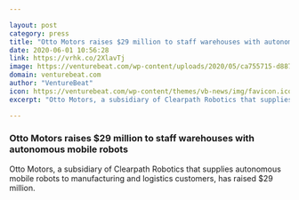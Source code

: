```yaml
---

layout: post
category: press
title: "Otto Motors raises $29 million to staff warehouses with autonomous mobile robots"
date: 2020-06-01 10:56:28
link: https://vrhk.co/2XlavTj
image: https://venturebeat.com/wp-content/uploads/2020/05/ca755715-d887-4359-bd57-e892aae745b1-e1590608171366.png?w=1200&strip=all
domain: venturebeat.com
author: "VentureBeat"
icon: https://venturebeat.com/wp-content/themes/vb-news/img/favicon.ico
excerpt: "Otto Motors, a subsidiary of Clearpath Robotics that supplies autonomous mobile robots to manufacturing and logistics customers, has raised $29 million."

---
```


### Otto Motors raises $29 million to staff warehouses with autonomous mobile robots

Otto Motors, a subsidiary of Clearpath Robotics that supplies autonomous mobile robots to manufacturing and logistics customers, has raised $29 million.